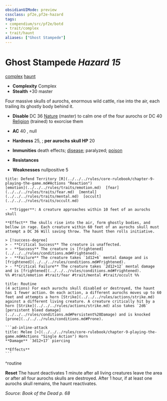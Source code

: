 ```yaml
---
obsidianUIMode: preview
cssclass: pf2e,pf2e-hazard
tags:
- compendium/src/pf2e/botd
- trait/complex
- trait/haunt
aliases: ["Ghost Stampede"]
---
```

# Ghost Stampede *Hazard 15*  
[complex](../../../Rules/traits/complex.md)  [haunt](../../../Rules/traits/haunt.md)  

- **Complexity** Complex
- **Stealth** +30 master  

Four massive skulls of aurochs, enormous wild cattle, rise into the air, each trailing its ghostly body behind it.

- **Disable** DC 36 [Nature](../../skills.md#Nature) (master) to calm one of the four aurochs or DC 40 [Religion](../../skills.md#Religion) (trained) to exorcise them  

- **AC** 40 , null
- **Hardness** 25, ; **per aurochs skull HP** 20
- **Immunities** death effects; [disease](../../../Rules/traits/disease.md); paralyzed; [poison](../../../Rules/traits/poison.md)
- **Resistances** 
- **Weaknesses** nullpositive 5
     
```ad-embed-ability
title: Defend Territory [R](../../../rules/core-rulebook/chapter-9-playing-the-game.md#Actions "Reaction")
[emotion](../../../rules/traits/emotion.md)  [fear](../../../rules/traits/fear.md)  [mental](../../../rules/traits/mental.md)  [occult](../../../rules/traits/occult.md)  

- **Trigger**: A creature approaches within 10 feet of an aurochs skull

**Effect** The skulls rise into the air, form ghostly bodies, and bellow in rage. Each creature within 60 feet of an aurochs skull must attempt a DC 36 Will saving throw. The haunt then rolls initiative.

> [!success-degree] 
> - **Critical Success** The creature is unaffected.
> - **Success** The creature is [frightened](../../../rules/conditions.md#Frightened).
> - **Failure** The creature takes `1d12+6` mental damage and is [frightened](../../../rules/conditions.md#Frightened).
> - **Critical Failure** The creature takes `2d12+12` mental damage and is [frightened](../../../rules/conditions.md#Frightened).  
%% #trait/emotion #trait/fear #trait/mental #trait/occult %%
```

````ad-pf2-summary
title: Routine
(4 actions) For each aurochs skull disabled or destroyed, the haunt has 1 fewer action. On each action, a different aurochs moves up to 60 feet and attempts a horn [Strike](../../../rules/actions/strike.md) against a different living creature. A creature critically hit by a horn [Strike](../../../rules/actions/strike.md) also takes `2d6` [persistent bleed damage](../../../rules/conditions.md#Persistent%20Damage) and is knocked [prone](../../../rules/conditions.md#Prone).

```ad-inline-attack
title: Melee [>](../../../rules/core-rulebook/chapter-9-playing-the-game.md#Actions "Single Action") Horn
**Damage** `3d12+17` piercing 
 
**Effects**
```
````
^routine

**Reset** The haunt deactivates 1 minute after all living creatures leave the area or after all four aurochs skulls are destroyed. After 1 hour, if at least one aurochs skull remains, the haunt reactivates.  

*Source: Book of the Dead p. 68*
